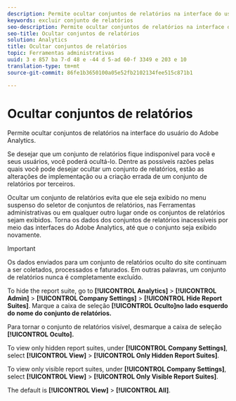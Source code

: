 ```yaml
---
description: Permite ocultar conjuntos de relatórios na interface do usuário do Adobe Analytics.
keywords: excluir conjunto de relatórios
seo-description: Permite ocultar conjuntos de relatórios na interface do usuário do Adobe Analytics.
seo-title: Ocultar conjuntos de relatórios
solution: Analytics
title: Ocultar conjuntos de relatórios
topic: Ferramentas administrativas
uuid: 3 e 857 ba 7-d 48 e -44 d 5-ad 60-f 3349 e 203 e 10
translation-type: tm+mt
source-git-commit: 86fe1b3650100a05e52fb2102134fee515c871b1

---
```



# Ocultar conjuntos de relatórios

Permite ocultar conjuntos de relatórios na interface do usuário do Adobe Analytics.

Se desejar que um conjunto de relatórios fique indisponível para você e seus usuários, você poderá ocultá-lo. Dentre as possíveis razões pelas quais você pode desejar ocultar um conjunto de relatórios, estão as alterações de implementação ou a criação errada de um conjunto de relatórios por terceiros.

Ocultar um conjunto de relatórios evita que ele seja exibido no menu suspenso do seletor de conjuntos de relatórios, nas Ferramentas administrativas ou em qualquer outro lugar onde os conjuntos de relatórios sejam exibidos. Torna os dados dos conjuntos de relatórios inacessíveis por meio das interfaces do Adobe Analytics, até que o conjunto seja exibido novamente.

>[!IMPORTANT]
>
>Os dados enviados para um conjunto de relatórios oculto do site continuam a ser coletados, processados e faturados. Em outras palavras, um conjunto de relatórios nunca é completamente excluído.

To hide the report suite, go to **[!UICONTROL Analytics]** &gt; **[!UICONTROL Admin]** &gt; **[!UICONTROL Company Settings]** &gt; **[!UICONTROL Hide Report Suites]**. Marque a caixa de seleção **[!UICONTROL Oculto]no lado esquerdo do nome do conjunto de relatórios.**

Para tornar o conjunto de relatórios visível, desmarque a caixa de seleção **[!UICONTROL Oculto].**

To view only hidden report suites, under **[!UICONTROL Company Settings]**, select **[!UICONTROL View]** &gt; **[!UICONTROL Only Hidden Report Suites]**.

To view only visible report suites, under **[!UICONTROL Company Settings]**, select **[!UICONTROL View]** &gt; **[!UICONTROL Only Visible Report Suites]**.

The default is **[!UICONTROL View]** &gt; **[!UICONTROL All]**.
